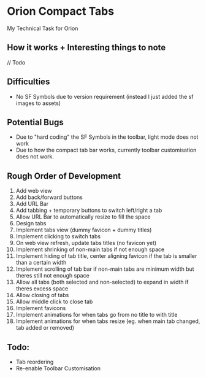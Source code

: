 # Orion Compact Tabs
My Technical Task for Orion

## How it works + Interesting things to note
// Todo

## Difficulties
- No SF Symbols due to version requirement (instead I just added the sf images to assets)

## Potential Bugs
- Due to "hard coding" the SF Symbols in the toolbar, light mode does not work
- Due to how the compact tab bar works, currently toolbar customisation does not work.

## Rough Order of Development
1. Add web view
2. Add back/forward buttons
3. Add URL Bar
4. Add tabbing + temporary buttons to switch left/right a tab
5. Allow URL Bar to automatically resize to fill the space
6. Design tabs
7. Implement tabs view (dummy favicon + dummy titles)
8. Implement clicking to switch tabs
9. On web view refresh, update tabs titles (no favicon yet)
10. Implement shrinking of non-main tabs if not enough space
11. Implement hiding of tab title, center aligning favicon if the tab is smaller than a certain width
12. Implement scrolling of tab bar if non-main tabs are minimum width but theres still not enough space
13. Allow all tabs (both selected and non-selected) to expand in width if theres excess space
14. Allow closing of tabs
15. Allow middle click to close tab
16. Implement favicons
17. Implement animations for when tabs go from no title to with title
18. Implement animations for when tabs resize (eg. when main tab changed, tab added or removed)

## Todo:
- Tab reordering
- Re-enable Toolbar Customisation
